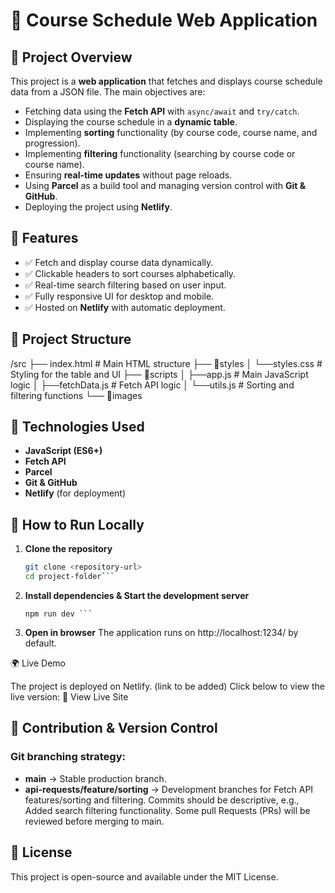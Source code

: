 # 📌 Course Schedule Web Application

## 📖 Project Overview
This project is a **web application** that fetches and displays course schedule data from a JSON file. The main objectives are:

- Fetching data using the **Fetch API** with `async/await` and `try/catch`.
- Displaying the course schedule in a **dynamic table**.
- Implementing **sorting** functionality (by course code, course name, and progression).
- Implementing **filtering** functionality (searching by course code or course name).
- Ensuring **real-time updates** without page reloads.
- Using **Parcel** as a build tool and managing version control with **Git & GitHub**.
- Deploying the project using **Netlify**.

## 🚀 Features
- ✅ Fetch and display course data dynamically.
- ✅ Clickable headers to sort courses alphabetically.
- ✅ Real-time search filtering based on user input.
- ✅ Fully responsive UI for desktop and mobile.
- ✅ Hosted on **Netlify** with automatic deployment.

## 📂 Project Structure
/src
├── index.html # Main HTML structure
├── 📂styles
│    └──styles.css # Styling for the table and UI
├── 📂scripts
│    ├──app.js # Main JavaScript logic
│    ├──fetchData.js # Fetch API logic
│    └──utils.js # Sorting and filtering functions
└── 📂images

## 🔧 Technologies Used
- **JavaScript (ES6+)**
- **Fetch API**
- **Parcel**
- **Git & GitHub**
- **Netlify** (for deployment)

## 📌 How to Run Locally
1. **Clone the repository**
   ```sh
   git clone <repository-url>
   cd project-folder```

2. **Install dependencies & Start the development server**
    ```npm install
   npm run dev ```

3. **Open in browser**
The application runs on http://localhost:1234/ by default.

🌍 Live Demo

The project is deployed on Netlify. (link to be added) Click below to view the live version:
🔗 View Live Site

## 📌 Contribution & Version Control

### Git branching strategy:
-  **main** → Stable production branch.
-  **api-requests/feature/sorting** → Development branches for Fetch API features/sorting and filtering.
Commits should be descriptive, e.g., Added search filtering functionality.
Some pull Requests (PRs) will be reviewed before merging to main.

## 📜 License
This project is open-source and available under the MIT License.
